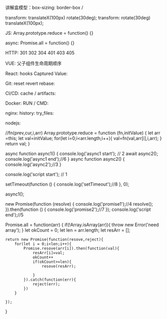 
讲解盒模型：box-sizing: border-box /

transform: translateX(100px) rotate(30deg);
transform: rotate(30deg) translateX(100px);

JS:
Array.prototype.reduce = function() {}

async:
Promise.all = function() {}

HTTP:
301 302 304 401 403 405

VUE:
父子组件生命周期顺序

React:
hooks
Captured Value:

Git:
reset revert rebase:

CI/CD:
cache / artifacts:

Docker:
RUN / CMD:

nginx:
history:
try_files:

nodejs:

//fn(prev,cur,i,arr)
Array.prototype.reduce = function (fn,initValue) {
let arr =this;
let val=initValue;
for(let i=0;i<arr.length;i++){
val=fn(val,arr[i],i,arr);
}
return val;
}


async function async1() {
console.log('async1 start'); // 2
await async2();
console.log('async1 end');//6
}
async function async2() {
console.log('async2');//3
}

console.log('script start'); // 1

setTimeout(function () {
console.log('setTimeout');//8
}, 0);

async1();

new Promise(function (resolve) {
console.log('promise1');//4
resolve();
}).then(function () {
console.log('promise2');//7
});
console.log('script end');//5


Promise.all = function(arr) {
if(!Array.isArray(arr)){
throw new Error('need array');
}
let okCount = 0;
let len = arr.length;
let resArr = [];

    return new Promise(function(resove,reject){
        for(let i = 0;i<len;i++){
            Promise.resove(arr[i]).then(function(val){
                resArr[i]=val;
                okCount++
                if(okCount>=len){
                    resove(resArr);
                    
                }
            }).catch(function(err){
                reject(err);
            })
        }
        
    });

}
